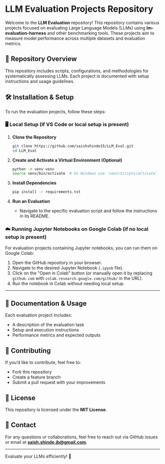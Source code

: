 # LLM Evaluation Projects Repository

Welcome to the **LLM Evaluation** repository! This repository contains various projects focused on evaluating Large Language Models (LLMs) using **lm-evaluation-harness** and other benchmarking tools. These projects aim to measure model performance across multiple datasets and evaluation metrics.

## 📌 Repository Overview
This repository includes scripts, configurations, and methodologies for systematically assessing LLMs. Each project is documented with setup instructions and usage guidelines.

## 🛠️ Installation & Setup
To run the evaluation projects, follow these steps:

### 🖥️ Local Setup (if VS Code or local setup is present)
1. **Clone the Repository**
   ```bash
   git clone https://github.com/saishshinde15/LLM_Eval.git
   cd LLM_Eval
   ```

2. **Create and Activate a Virtual Environment (Optional)**
   ```bash
   python -m venv venv
   source venv/bin/activate  # On Windows use `venv\Scripts\activate`
   ```

3. **Install Dependencies**
   ```bash
   pip install -r requirements.txt
   ```

4. **Run an Evaluation**
   - Navigate to the specific evaluation script and follow the instructions in its README.

### ☁️ Running Jupyter Notebooks on Google Colab (if no local setup is present)
For evaluation projects containing Jupyter notebooks, you can run them on Google Colab:

1. Open the GitHub repository in your browser.
2. Navigate to the desired Jupyter Notebook (`.ipynb` file).
3. Click on the "Open in Colab" button (or manually open it by replacing `github.com` with `colab.research.google.com/github/` in the URL).
4. Run the notebook in Colab without needing local setup.

---

## 📖 Documentation & Usage
Each evaluation project includes:
- A description of the evaluation task
- Setup and execution instructions
- Performance metrics and expected outputs

## 🤝 Contributing
If you’d like to contribute, feel free to:
- Fork this repository
- Create a feature branch
- Submit a pull request with your improvements

## 📜 License
This repository is licensed under the **MIT License**.

## 📧 Contact
For any questions or collaborations, feel free to reach out via GitHub issues or email at **saish.shinde.jb@gmail.com**.

---
Evaluate your LLMs efficiently! 🚀

